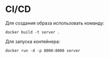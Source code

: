 # CI/CD
Для создания образа использовать команду:
```
docker build -t server .
```
Для запуска контейнера:
```
docker run -d -p 8000:8000 server
```
